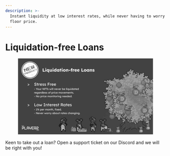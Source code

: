 ```yaml
---
description: >-
  Instant liquidity at low interest rates, while never having to worry about the
  floor price.
---
```


# Liquidation-free Loans

<figure><img src="../.gitbook/assets/liquidation_free_loans_slide.jpg" alt=""><figcaption></figcaption></figure>

Keen to take out a loan? Open a support ticket on our Discord and we will be right with you!
